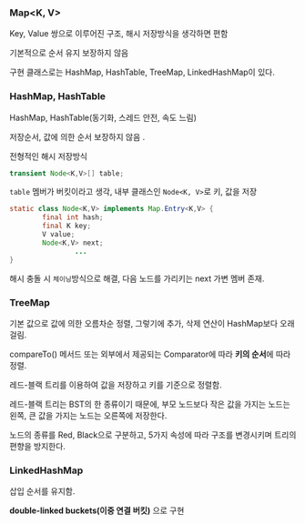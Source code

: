 ### Map<K, V>

Key, Value 쌍으로 이루어진 구조, 해시 저장방식을 생각하면 편함

기본적으로 순서 유지 보장하지 않음

구현 클래스로는 HashMap, HashTable, TreeMap, LinkedHashMap이 있다.

### HashMap, HashTable

HashMap, HashTable(동기화, 스레드 안전, 속도 느림)

저장순서, 값에 의한 순서 보장하지 않음 .

전형적인 해시 저장방식

```java
transient Node<K,V>[] table;
```

`table` 멤버가 버킷이라고 생각, 내부 클래스인 `Node<K, V>`로 키, 값을 저장

```java
static class Node<K,V> implements Map.Entry<K,V> {
        final int hash;
        final K key;
        V value;
        Node<K,V> next;
				...
}
```

해시 충돌 시 `체이닝`방식으로 해결, 다음 노드를 가리키는 next 가변 멤버 존재.

### TreeMap

기본 값으로 값에 의한 오름차순 정렬, 그렇기에 추가, 삭제 연산이 HashMap보다 오래 걸림.

compareTo() 메서드 또는 외부에서 제공되는 Comparator에 따라 **키의 순서**에 따라 정렬.

레드-블랙 트리를 이용하여 값을 저장하고 키를 기준으로 정렬함.

레드-블랙 트리는 BST의 한 종류이기 때문에, 부모 노드보다 작은 값을 가지는 노드는 왼쪽, 큰 값을 가지는 노드는 오른쪽에 저장한다.

노드의 종류를 Red, Black으로 구분하고, 5가지 속성에 따라 구조를 변경시키며 트리의 편향을 방지한다.

### LinkedHashMap

삽입 순서를 유지함.

**double-linked buckets(이중 연결 버킷)** 으로 구현